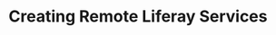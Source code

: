 # Creating Remote Liferay Services [](id=creating-remote-liferay-services-lp-6-2-develop-learnpath)

